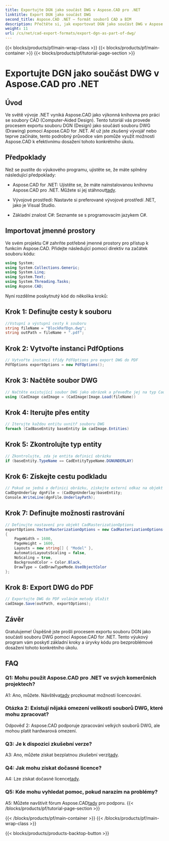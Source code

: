 ```yaml
---
title: Exportujte DGN jako součást DWG v Aspose.CAD pro .NET
linktitle: Export DGN jako součást DWG
second_title: Aspose.CAD .NET – formát souborů CAD a BIM
description: Přečtěte si, jak exportovat DGN jako součást DWG v Aspose.CAD pro .NET. Postupujte podle našeho podrobného průvodce pro bezproblémovou integraci.
weight: 11
url: /cs/net/cad-export-formats/export-dgn-as-part-of-dwg/
---
```


{{< blocks/products/pf/main-wrap-class >}}
{{< blocks/products/pf/main-container >}}
{{< blocks/products/pf/tutorial-page-section >}}

# Exportujte DGN jako součást DWG v Aspose.CAD pro .NET

## Úvod

Ve světě vývoje .NET vyniká Aspose.CAD jako výkonná knihovna pro práci se soubory CAD (Computer-Aided Design). Tento tutoriál vás provede procesem exportu souboru DGN (Design) jako součásti souboru DWG (Drawing) pomocí Aspose.CAD for .NET. Ať už jste zkušený vývojář nebo teprve začínáte, tento podrobný průvodce vám pomůže využít možnosti Aspose.CAD k efektivnímu dosažení tohoto konkrétního úkolu.

## Předpoklady

Než se pustíte do výukového programu, ujistěte se, že máte splněny následující předpoklady:

-  Aspose.CAD for .NET: Ujistěte se, že máte nainstalovanou knihovnu Aspose.CAD pro .NET. Můžete si jej stáhnout[tady](https://releases.aspose.com/cad/net/).

- Vývojové prostředí: Nastavte si preferované vývojové prostředí .NET, jako je Visual Studio.

- Základní znalost C#: Seznamte se s programovacím jazykem C#.

## Importovat jmenné prostory

Ve svém projektu C# zahrňte potřebné jmenné prostory pro přístup k funkcím Aspose.CAD. Přidejte následující pomocí direktiv na začátek souboru kódu:

```csharp
using System;
using System.Collections.Generic;
using System.Linq;
using System.Text;
using System.Threading.Tasks;
using Aspose.CAD;
```

Nyní rozdělme poskytnutý kód do několika kroků:

## Krok 1: Definujte cesty k souboru

```csharp
//Vstupní a výstupní cesty k souboru
string fileName = "BlockRefDgn.dwg";
string outPath = fileName + ".pdf";
```

## Krok 2: Vytvořte instanci PdfOptions

```csharp
// Vytvořte instanci třídy PdfOptions pro export DWG do PDF
PdfOptions exportOptions = new PdfOptions();
```

## Krok 3: Načtěte soubor DWG

```csharp
// Načtěte existující soubor DWG jako obrázek a převeďte jej na typ CadImage
using (CadImage cadImage = (CadImage)Image.Load(fileName))
```

## Krok 4: Iterujte přes entity

```csharp
// Iterujte každou entitu uvnitř souboru DWG
foreach (CadBaseEntity baseEntity in cadImage.Entities)
```

## Krok 5: Zkontrolujte typ entity

```csharp
// Zkontrolujte, zda je entita definicí obrázku
if (baseEntity.TypeName == CadEntityTypeName.DGNUNDERLAY)
```

## Krok 6: Získejte cestu podkladu

```csharp
// Pokud se jedná o definici obrázku, získejte externí odkaz na objekt
CadDgnUnderlay dgnFile = (CadDgnUnderlay)baseEntity;
Console.WriteLine(dgnFile.UnderlayPath);
```

## Krok 7: Definujte možnosti rastrování

```csharp
// Definujte nastavení pro objekt CadRasterizationOptions
exportOptions.VectorRasterizationOptions = new CadRasterizationOptions()
{
    PageWidth = 1600,
    PageHeight = 1600,
    Layouts = new string[] { "Model" },
    AutomaticLayoutsScaling = false,
    NoScaling = true,
    BackgroundColor = Color.Black,
    DrawType = CadDrawTypeMode.UseObjectColor
};
```

## Krok 8: Export DWG do PDF

```csharp
// Exportujte DWG do PDF voláním metody Uložit
cadImage.Save(outPath, exportOptions);
```

## Závěr

Gratulujeme! Úspěšně jste prošli procesem exportu souboru DGN jako součásti souboru DWG pomocí Aspose.CAD for .NET. Tento výukový program vám poskytl základní kroky a úryvky kódu pro bezproblémové dosažení tohoto konkrétního úkolu.

## FAQ

### Q1: Mohu použít Aspose.CAD pro .NET ve svých komerčních projektech?
 A1: Ano, můžete. Návštěva[tady](https://purchase.aspose.com/buy) prozkoumat možnosti licencování.

### Otázka 2: Existují nějaká omezení velikosti souborů DWG, které mohu zpracovat?
Odpověď 2: Aspose.CAD podporuje zpracování velkých souborů DWG, ale mohou platit hardwarová omezení.

### Q3: Je k dispozici zkušební verze?
A3: Ano, můžete získat bezplatnou zkušební verzi[tady](https://releases.aspose.com/).

### Q4: Jak mohu získat dočasné licence?
 A4: Lze získat dočasné licence[tady](https://purchase.aspose.com/temporary-license/).

### Q5: Kde mohu vyhledat pomoc, pokud narazím na problémy?
 A5: Můžete navštívit fórum Aspose.CAD[tady](https://forum.aspose.com/c/cad/19) pro podporu.
{{< /blocks/products/pf/tutorial-page-section >}}

{{< /blocks/products/pf/main-container >}}
{{< /blocks/products/pf/main-wrap-class >}}

{{< blocks/products/products-backtop-button >}}
